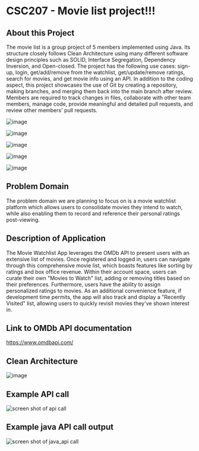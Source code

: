 # CSC207 - Movie list project!!!

## About this Project
The movie list is a group project of 5 members implemented using Java. Its structure closely follows Clean Architecture using many different software design principles such as SOLID, Interface Segregation, Dependency Inversion, and Open-closed. The project has the following use cases: sign-up, login, get/add/remove from the watchlist, get/update/remove ratings, search for movies, and get movie info using an API. In addition to the coding aspect, this project showcases the use of Git by creating a repository, making branches, and merging them back into the main branch after review.  Members are required to track changes in files, collaborate with other team members, manage code, provide meaningful and detailed pull requests, and review other members' pull requests. 

![image](https://github.com/user-attachments/assets/c08dbed8-7bd3-4d1b-97cf-da1d254a4caf)

![image](https://github.com/user-attachments/assets/22b1d0f9-808f-4762-9f5b-59ddb0879207)

![image](https://github.com/user-attachments/assets/1e7a3771-1c61-4266-bdc1-a67d87cae3a1)

![image](https://github.com/user-attachments/assets/d1060261-c570-4af9-bf25-fd79fc62726e)

![image](https://github.com/user-attachments/assets/78277efe-89b8-4835-a148-79dbead14299)

## Problem Domain
The problem domain we are planning to focus on is a movie watchlist platform which allows users to consolidate movies they intend to watch, while also enabling them to record and reference their personal ratings post-viewing.

## Description of Application
The Movie Watchlist App leverages the OMDb API to present users with an extensive list of movies. Once registered and logged in, users can navigate through this comprehensive movie list, which boasts features like sorting by ratings and box office revenue. Within their account space, users can curate their own "Movies to Watch" list, adding or removing titles based on their preferences. Furthermore, users have the ability to assign personalized ratings to movies. As an additional convenience feature, if development time permits, the app will also track and display a "Recently Visited" list, allowing users to quickly revisit movies they've shown interest in.
## Link to OMDb API documentation
https://www.omdbapi.com/

## Clean Architecture

![image](https://github.com/user-attachments/assets/83d4769a-93c4-4655-a93d-ddb06d785db2)

## Example API call

![screen shot of api call](https://github.com/Simon-program/CSC207_project/blob/main/assets/ss.png)

## Example java API call output

![screen shot of java_api call](https://github.com/feliser/CSC207_project/blob/main/assets/example_APIcall.png)


